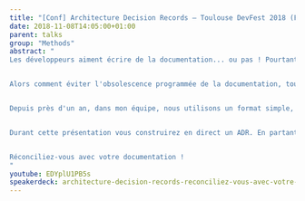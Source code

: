 ```yaml
---
title: "[Conf] Architecture Decision Records — Toulouse DevFest 2018 (FR)"
date: 2018-11-08T14:05:00+01:00
parent: talks
group: "Methods"
abstract: "
Les développeurs aiment écrire de la documentation... ou pas ! Pourtant même les plus réfractaires doivent l'admettre, garder une trace des décisions techniques prises au cours d'un projet peut s'avérer indispensable pour la pérennité et maintenabilité de celui-ci.


Alors comment éviter l'obsolescence programmée de la documentation, tout en réduisant la pénibilité de la rédaction ?


Depuis près d'un an, dans mon équipe, nous utilisons un format simple, les Architecture Decision Records (ADRs), pour écrire des documents d'architecture sous la forme d'un journal immuable. Cette technique simple gagne en popularité et a donné de bons résultats sur notre projet.


Durant cette présentation vous construirez en direct un ADR. En partant d'un problème constaté sur un projet, vous élaborerez une réponse technique qui servira de base à une implémentation ultérieure. Vous décrirez les raisons qui vous poussent à faire des compromis, tout en capturant le contexte dans lequel cette décision a été prise pour référence future.


Réconciliez-vous avec votre documentation !
"
youtube: EDYplU1PB5s
speakerdeck: architecture-decision-records-reconciliez-vous-avec-votre-documentation
---
```

